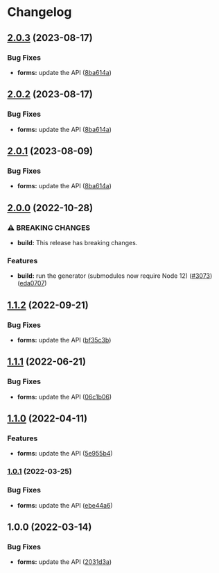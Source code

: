 # Changelog

## [2.0.3](https://github.com/googleapis/google-api-nodejs-client/compare/forms-v2.0.2...forms-v2.0.3) (2023-08-17)


### Bug Fixes

* **forms:** update the API ([8ba614a](https://github.com/googleapis/google-api-nodejs-client/commit/8ba614a2aab87eca8ffd770a8bbf6912e1ed9c66))

## [2.0.2](https://github.com/googleapis/google-api-nodejs-client/compare/forms-v2.0.1...forms-v2.0.2) (2023-08-17)


### Bug Fixes

* **forms:** update the API ([8ba614a](https://github.com/googleapis/google-api-nodejs-client/commit/8ba614a2aab87eca8ffd770a8bbf6912e1ed9c66))

## [2.0.1](https://github.com/googleapis/google-api-nodejs-client/compare/forms-v2.0.0...forms-v2.0.1) (2023-08-09)


### Bug Fixes

* **forms:** update the API ([8ba614a](https://github.com/googleapis/google-api-nodejs-client/commit/8ba614a2aab87eca8ffd770a8bbf6912e1ed9c66))

## [2.0.0](https://github.com/googleapis/google-api-nodejs-client/compare/forms-v1.1.2...forms-v2.0.0) (2022-10-28)


### ⚠ BREAKING CHANGES

* **build:** This release has breaking changes.

### Features

* **build:** run the generator (submodules now require Node 12) ([#3073](https://github.com/googleapis/google-api-nodejs-client/issues/3073)) ([eda0707](https://github.com/googleapis/google-api-nodejs-client/commit/eda07079dadab46a80b6f9ede618f4f43030169e))

## [1.1.2](https://github.com/googleapis/google-api-nodejs-client/compare/forms-v1.1.1...forms-v1.1.2) (2022-09-21)


### Bug Fixes

* **forms:** update the API ([bf35c3b](https://github.com/googleapis/google-api-nodejs-client/commit/bf35c3b38d4d29eb2f866afaf353c46b4c592f8f))

## [1.1.1](https://github.com/googleapis/google-api-nodejs-client/compare/forms-v1.1.0...forms-v1.1.1) (2022-06-21)


### Bug Fixes

* **forms:** update the API ([06c1b06](https://github.com/googleapis/google-api-nodejs-client/commit/06c1b0664f031e271771bbe2ae259ec94c74d5f9))

## [1.1.0](https://github.com/googleapis/google-api-nodejs-client/compare/forms-v1.0.1...forms-v1.1.0) (2022-04-11)


### Features

* **forms:** update the API ([5e955b4](https://github.com/googleapis/google-api-nodejs-client/commit/5e955b4e4b0f56d8b525828bc2400e0c10b7afc2))

### [1.0.1](https://github.com/googleapis/google-api-nodejs-client/compare/forms-v1.0.0...forms-v1.0.1) (2022-03-25)


### Bug Fixes

* **forms:** update the API ([ebe44a6](https://github.com/googleapis/google-api-nodejs-client/commit/ebe44a65e956b527ebe02c8005037f44de3abcc5))

## 1.0.0 (2022-03-14)


### Bug Fixes

* **forms:** update the API ([2031d3a](https://github.com/googleapis/google-api-nodejs-client/commit/2031d3a2e0583fa6f1df29f8b6b9d439d48707f7))
